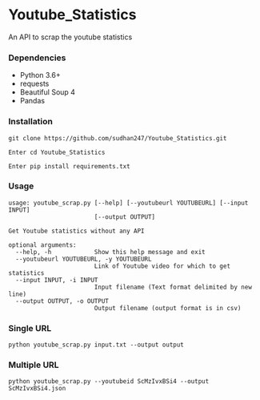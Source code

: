 # Youtube_Statistics
An API to scrap the youtube statistics

### Dependencies
* Python 3.6+
* requests
* Beautiful Soup 4
* Pandas

### Installation

    git clone https://github.com/sudhan247/Youtube_Statistics.git
    
    Enter cd Youtube_Statistics
    
    Enter pip install requirements.txt
    

### Usage
```
usage: youtube_scrap.py [--help] [--youtubeurl YOUTUBEURL] [--input INPUT]
                        [--output OUTPUT]

Get Youtube statistics without any API

optional arguments:
  --help, -h            Show this help message and exit
  --youtubeurl YOUTUBEURL, -y YOUTUBEURL
                        Link of Youtube video for which to get statistics
  --input INPUT, -i INPUT
                        Input filename (Text format delimited by new line)
  --output OUTPUT, -o OUTPUT
                        Output filename (output format is in csv)
```

### Single URL
```
python youtube_scrap.py input.txt --output output
```

### Multiple URL
```
python youtube_scrap.py --youtubeid ScMzIvxBSi4 --output ScMzIvxBSi4.json
```
